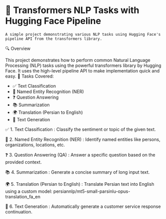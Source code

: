 # 🤗 Transformers NLP Tasks with Hugging Face Pipeline 

    A simple project demonstrating various NLP tasks using Hugging Face's pipeline API from the transformers library. 
     

🔍 Overview 

This project demonstrates how to perform common Natural Language Processing (NLP)  tasks using the powerful transformers library by Hugging Face. It uses the high-level pipeline API to make implementation quick and easy. 
🧨 Tasks Covered: 

  *  ✅ Text Classification
  *  🔷 Named Entity Recognition (NER)
  *  ❓ Question Answering
  *  📚 Summarization
  *  🌍 Translation (Persian to English)
  *  🧠 Text Generation
     
 
 ✅ 1. Text Classification : Classify the sentiment or topic of the given text. 
 
 🔷 2. Named Entity Recognition (NER) : Identify named entities like persons, organizations, locations, etc. 
 
 ❓  3. Question Answering (QA) : Answer a specific question based on the provided context. 
 
 📚 4. Summarization : Generate a concise summary of long input text. 
 
 🌍 5. Translation (Persian to English) : Translate Persian text into English using a custom model: persiannlp/mt5-small-parsinlu-opus-translation_fa_en
 
 🧠 6. Text Generation : Automatically generate a customer service response continuation. 
